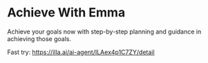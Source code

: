 # Achieve With Emma
Achieve your goals now with step-by-step planning and guidance in achieving those goals.

Fast try: https://illa.ai/ai-agent/ILAex4p1C7ZY/detail
